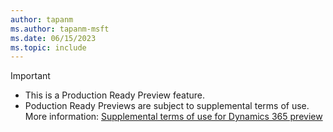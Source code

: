 ```yaml
---
author: tapanm
ms.author: tapanm-msft
ms.date: 06/15/2023
ms.topic: include
---
```


> [!IMPORTANT]
> - This is a Production Ready Preview feature. 
> - Poduction Ready Previews are subject to supplemental terms of use. More information: [Supplemental terms of use for Dynamics 365 preview](https://dynamics.microsoft.com/legaldocs/supp-dynamics365-preview/)
 
